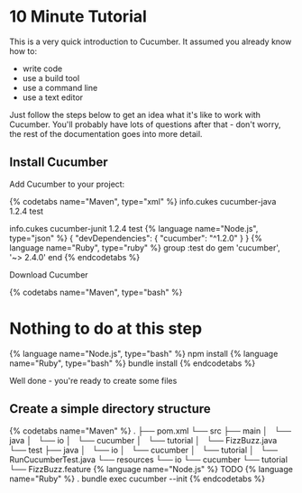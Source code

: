 # 10 Minute Tutorial

This is a very quick introduction to Cucumber. It assumed you already know how to:

* write code
* use a build tool
* use a command line
* use a text editor

Just follow the steps below to get an idea what it's like to work with Cucumber.
You'll probably have lots of questions after that - don't worry, the rest of the
documentation goes into more detail.

## Install Cucumber

Add Cucumber to your project:

{% codetabs name="Maven", type="xml" %}
<dependency>
    <groupId>info.cukes</groupId>
    <artifactId>cucumber-java</artifactId>
    <version>1.2.4</version>
    <scope>test</scope>
</dependency>

<dependency>
    <groupId>info.cukes</groupId>
    <artifactId>cucumber-junit</artifactId>
    <version>1.2.4</version>
    <scope>test</scope>
</dependency>
{% language name="Node.js", type="json" %}
{
  "devDependencies": {
    "cucumber": "^1.2.0"
  }
}
{% language name="Ruby", type="ruby" %}
group :test do
  gem 'cucumber', '~> 2.4.0'
end
{% endcodetabs %}

Download Cucumber

{% codetabs name="Maven", type="bash" %}
# Nothing to do at this step
{% language name="Node.js", type="bash" %}
npm install
{% language name="Ruby", type="bash" %}
bundle install
{% endcodetabs %}

Well done - you're ready to create some files

## Create a simple directory structure

{% codetabs name="Maven" %}
.
├── pom.xml
└── src
    ├── main
    │   └── java
    │       └── io
    │           └── cucumber
    │               └── tutorial
    │                   └── FizzBuzz.java
    └── test
        ├── java
        │   └── io
        │       └── cucumber
        │           └── tutorial
        │               └── RunCucumberTest.java
        └── resources
            └── io
                └── cucumber
                    └── tutorial
                        └── FizzBuzz.feature
{% language name="Node.js" %}
TODO
{% language name="Ruby" %}
.
bundle exec cucumber --init
{% endcodetabs %}
